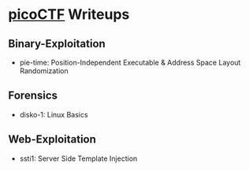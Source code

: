 # [picoCTF](https://play.picoctf.org) Writeups

## Binary-Exploitation

- pie-time: Position-Independent Executable & Address Space Layout Randomization

## Forensics

- disko-1: Linux Basics

## Web-Exploitation

- ssti1: Server Side Template Injection
